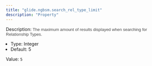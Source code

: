 ```yaml
---
title: "glide.ngbsm.search_rel_type_limit"
description: "Property"
---
```


Description: <span style = 'font-family: Arial; font-size: 13px; color: #4a4a4a;'>The maximum amount of results displayed when searching for Relationship Types.<ul style='margin: 0px; padding-left:15px;'><li>Type: Integer</li><li>Default: 5</li></ul></span>

Value: `5`